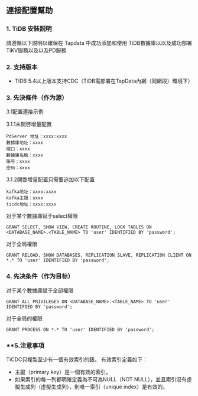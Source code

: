 ## **連接配置幫助**

### **1. TiDB 安裝説明**

請遵循以下説明以確保在 Tapdata 中成功添加和使用 TiDB數據庫以以及成功部署TiKV服務以及以及PD服務
### **2. 支持版本**

 - TiDB 5.4以上版本支持CDC（TiDB需部署在TapData內網（同網段）環境下）

### **3. 先決條件（作为源）**

3.1配置連接示例

3.1.1未開啓增量配置
```
PdServer 地址：xxxx:xxxx
數據庫地址：xxxx
端口：xxxx
數據庫名稱：xxxx
账号：xxxx
密码：xxxx
```
3.1.2開啓增量配置只需要追加以下配置
```
kafka地址：xxxx:xxxx
kafka主題：xxxx
ticdc地址：xxxx:xxxx

```

对于某个數據庫赋于select權限
```
GRANT SELECT, SHOW VIEW, CREATE ROUTINE, LOCK TABLES ON <DATABASE_NAME>.<TABLE_NAME> TO 'user' IDENTIFIED BY 'password';
```
对于全局權限
```
GRANT RELOAD, SHOW DATABASES, REPLICATION SLAVE, REPLICATION CLIENT ON *.* TO 'user' IDENTIFIED BY 'password';
```
###  **4. 先决条件（作为目标）**
对于某个數據庫赋于全部權限
```
GRANT ALL PRIVILEGES ON <DATABASE_NAME>.<TABLE_NAME> TO 'user' IDENTIFIED BY 'password';
```
对于全局的權限
```
GRANT PROCESS ON *.* TO 'user' IDENTIFIED BY 'password';
```

### **5.注意事項

TiCDC只複製至少有一個有效索引的錶。 有效索引定義如下：

 - 主鍵（primary key）是一個有效的索引。
 - 如果索引的每一列都明確定義為不可為NULL（NOT NULL），並且索引沒有虛擬生成列（虛擬生成列），則唯一索引（unique index）是有效的。

